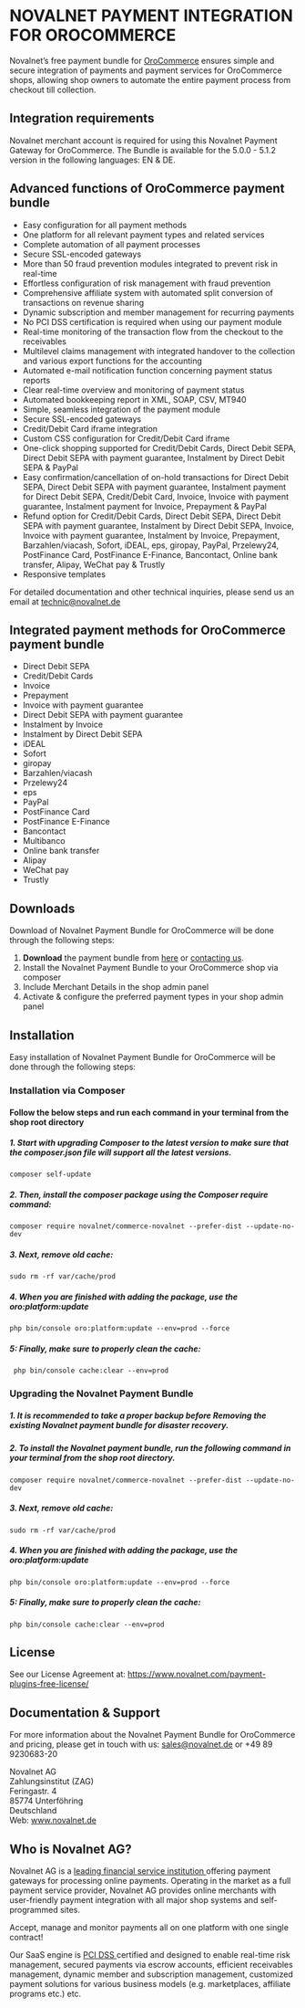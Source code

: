 # NOVALNET PAYMENT INTEGRATION FOR OROCOMMERCE
Novalnet’s free payment bundle for <a href="https://www.novalnet.com/integration/orocommerce/">OroCommerce</a> ensures simple and secure integration of payments and payment services for OroCommerce shops, allowing shop owners to automate the entire payment process from checkout till collection. 

## Integration requirements 
Novalnet merchant account is required for using this Novalnet Payment Gateway for OroCommerce. The Bundle is available for the 5.0.0 - 5.1.2 version in the following languages: EN & DE. 

## Advanced functions of OroCommerce payment bundle
- Easy configuration for all payment methods
- One platform for all relevant payment types and related services
- Complete automation of all payment processes
- Secure SSL-encoded gateways
- More than 50 fraud prevention modules integrated to prevent risk in real-time
- Effortless configuration of risk management with fraud prevention
- Comprehensive affiliate system with automated split conversion of transactions on revenue sharing
- Dynamic subscription and member management for recurring payments
- No PCI DSS certification is required when using our payment module
- Real-time monitoring of the transaction flow from the checkout to the receivables
- Multilevel claims management with integrated handover to the collection and various export functions for the accounting
- Automated e-mail notification function concerning payment status reports
- Clear real-time overview and monitoring of payment status
- Automated bookkeeping report in XML, SOAP, CSV, MT940
- Simple, seamless integration of the payment module
- Secure SSL-encoded gateways
- Credit/Debit Card iframe integration 
- Custom CSS configuration for Credit/Debit Card iframe
- One-click shopping supported for Credit/Debit Cards, Direct Debit SEPA, Direct Debit SEPA with payment guarantee, Instalment by Direct Debit SEPA & PayPal
- Easy confirmation/cancellation of on-hold transactions for Direct Debit SEPA, Direct Debit SEPA with payment guarantee, Instalment payment for Direct Debit SEPA, Credit/Debit Card, Invoice, Invoice with payment guarantee, Instalment payment for Invoice, Prepayment & PayPal
- Refund option for Credit/Debit Cards, Direct Debit SEPA, Direct Debit SEPA with payment guarantee, Instalment by Direct Debit SEPA, Invoice, Invoice with payment guarantee, Instalment by Invoice, Prepayment, Barzahlen/viacash, Sofort, iDEAL, eps, giropay, PayPal, Przelewy24, PostFinance Card, PostFinance E-Finance, Bancontact, Online bank transfer, Alipay, WeChat pay & Trustly
- Responsive templates

For detailed documentation and other technical inquiries, please send us an email at <a href="mailto:technic@novalnet.de"> technic@novalnet.de </a>

## Integrated payment methods for OroCommerce payment bundle

-	Direct Debit SEPA
-	Credit/Debit Cards
-	Invoice
-	Prepayment
-	Invoice with payment guarantee
-	Direct Debit SEPA with payment guarantee
-	Instalment by Invoice
-	Instalment by Direct Debit SEPA
-	iDEAL
-	Sofort
-	giropay
-	Barzahlen/viacash
-	Przelewy24
- 	eps
-	PayPal
-	PostFinance Card
- 	PostFinance E-Finance
- 	Bancontact
- 	Multibanco
- 	Online bank transfer
- 	Alipay
- 	WeChat pay
- 	Trustly

## Downloads
Download of Novalnet Payment Bundle for OroCommerce will be done through the following steps:
1. **Download** the payment bundle from <a href="https://extensions.oroinc.com/orocommerce/extension/novalnet-payment-extension/"> here</a> or <a href="https://www.novalnet.de/kontakt/sales"> contacting us</a>.
2. Install the Novalnet Payment Bundle to your OroCommerce shop via composer
3. Include Merchant Details in the shop admin panel 
4. Activate & configure the preferred payment types in your shop admin panel

## Installation 
Easy installation of Novalnet Payment Bundle for OroCommerce will be done through the following steps:

### Installation via Composer
#### Follow the below steps and run each command in your terminal from the shop root directory

 ##### 1. Start with upgrading Composer to the latest version to make sure that the composer.json file will support all the latest versions.
 ```
 composer self-update
 ```
 ##### 2. Then, install the composer package using the Composer require command:
 ```
 composer require novalnet/commerce-novalnet --prefer-dist --update-no-dev
 ```
 ##### 3. Next, remove old cache:
 ```
 sudo rm -rf var/cache/prod
 ```
 ##### 4. When you are finished with adding the package, use the oro:platform:update
 ```
 php bin/console oro:platform:update --env=prod --force
 ```
 ##### 5: Finally, make sure to properly clean the cache:
 ```
  php bin/console cache:clear --env=prod
 ```
### Upgrading the Novalnet Payment Bundle

 ##### 1. It is recommended to take a proper backup before Removing the existing Novalnet payment bundle for disaster recovery.

 ##### 2. To install the Novalnet payment bundle, run the following command in your terminal from the shop root directory.
 ```
 composer require novalnet/commerce-novalnet --prefer-dist --update-no-dev
 ```
 ##### 3. Next, remove old cache:
 ```
 sudo rm -rf var/cache/prod
 ```
 ##### 4. When you are finished with adding the package, use the oro:platform:update
 ```
 php bin/console oro:platform:update --env=prod --force
 ```
 ##### 5: Finally, make sure to properly clean the cache:
 ```
 php bin/console cache:clear --env=prod
 ```
## License  
See our License Agreement at: https://www.novalnet.com/payment-plugins-free-license/
## Documentation & Support
For more information about the Novalnet Payment Bundle for OroCommerce and pricing, please get in touch with us:  <a href="mailto:sales@novalnet.de"> sales@novalnet.de </a> or +49 89 9230683-20<br>

Novalnet AG<br>
Zahlungsinstitut (ZAG)<br>
Feringastr. 4<br>
85774 Unterföhring<br>
Deutschland<br>
Web: www.novalnet.de 

## Who is Novalnet AG?
<p>Novalnet AG is a <a href="https://www.novalnet.de/zahlungsinstitut"> leading financial service institution </a> offering payment gateways for processing online payments. Operating in the market as a full payment service provider, Novalnet AG provides online merchants with user-friendly payment integration with all major shop systems and self-programmed sites.</p> 
<p>Accept, manage and monitor payments all on one platform with one single contract!</p>
<p>Our SaaS engine is <a href="https://www.novalnet.de/pci-dss-zertifizierung"> PCI DSS </a> certified and designed to enable real-time risk management, secured payments via escrow accounts, efficient receivables management, dynamic member and subscription management, customized payment solutions for various business models (e.g. marketplaces, affiliate programs etc.) etc.</p>
